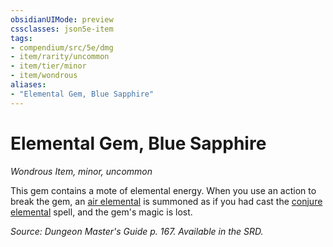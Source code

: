 ```yaml
---
obsidianUIMode: preview
cssclasses: json5e-item
tags:
- compendium/src/5e/dmg
- item/rarity/uncommon
- item/tier/minor
- item/wondrous
aliases: 
- "Elemental Gem, Blue Sapphire"
---
```

# Elemental Gem, Blue Sapphire
*Wondrous Item, minor, uncommon*  


This gem contains a mote of elemental energy. When you use an action to break the gem, an [air elemental](compendium/bestiary/elemental/air-elemental.md) is summoned as if you had cast the [conjure elemental](compendium/spells/conjure-elemental.md) spell, and the gem's magic is lost.

*Source: Dungeon Master's Guide p. 167. Available in the SRD.*